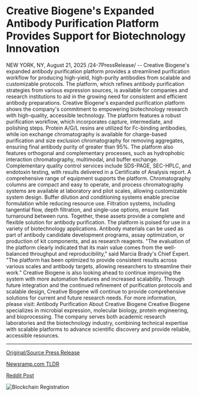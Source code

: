 # Creative Biogene's Expanded Antibody Purification Platform Provides Support for Biotechnology Innovation

NEW YORK, NY, August 21, 2025 /24-7PressRelease/ -- Creative Biogene's expanded antibody purification platform provides a streamlined purification workflow for producing high-yield, high-purity antibodies from scalable and customizable protocols. The platform, which refines antibody purification strategies from various expression sources, is available for companies and research institutions to aid in the growing need for consistent and efficient antibody preparations. Creative Biogene's expanded purification platform shows the company's commitment to empowering biotechnology research with high-quality, accessible technology.  The platform features a robust purification workflow, which incorporates capture, intermediate, and polishing steps. Protein A/G/L resins are utilized for Fc-binding antibodies, while ion exchange chromatography is available for charge-based purification and size exclusion chromatography for removing aggregates, ensuring final antibody purity of greater than 95%. The platform also features orthogonal and complementary processes, such as hydrophobic interaction chromatography, multimodal, and buffer exchange. Complementary quality control services include SDS-PAGE, SEC-HPLC, and endotoxin testing, with results delivered in a Certificate of Analysis report.  A comprehensive range of equipment supports the platform. Chromatography columns are compact and easy to operate, and process chromatography systems are available at laboratory and pilot scales, allowing customizable system design. Buffer dilution and conditioning systems enable precise formulation while reducing resource use. Filtration systems, including tangential flow, depth filtration, and single-use options, ensure fast turnaround between runs. Together, these assets provide a complete and flexible solution for antibody purification.  The platform is poised for use in a variety of biotechnology applications. Antibody materials can be used as part of antibody candidate development programs, assay optimization, or production of kit components, and as research reagents. "The evaluation of the platform clearly indicated that its main value comes from the well-balanced throughput and reproducibility," said Marcia Brady's Chief Expert. "The platform has been optimized to provide consistent results across various scales and antibody targets, allowing researchers to streamline their work."  Creative Biogene is also looking ahead to continue improving the system with more automation features and increased scalability. Through future integration and the continued refinement of purification protocols and scalable design, Creative Biogene will continue to provide comprehensive solutions for current and future research needs.  For more information, please visit: Antibody Purification  About Creative Biogene Creative Biogene specializes in microbial expression, molecular biology, protein engineering, and bioprocessing. The company serves both academic research laboratories and the biotechnology industry, combining technical expertise with scalable platforms to advance scientific discovery and provide reliable, accessible resources. 

---

[Original/Source Press Release](https://www.24-7pressrelease.com/press-release/526043/creative-biogenes-expanded-antibody-purification-platform-provides-support-for-biotechnology-innovation)
                    

[Newsramp.com TLDR](https://newsramp.com/curated-news/creative-biogene-launches-advanced-antibody-purification-platform/1f8e875e75480c28b0b385789da1d9f7) 

 



[Reddit Post](https://www.reddit.com/r/newsramp/comments/1mw4660/creative_biogene_launches_advanced_antibody/) 



![Blockchain Registration](https://cdn.newsramp.app/24-7PressRelease/qrcode/258/21/glowioWW.webp)